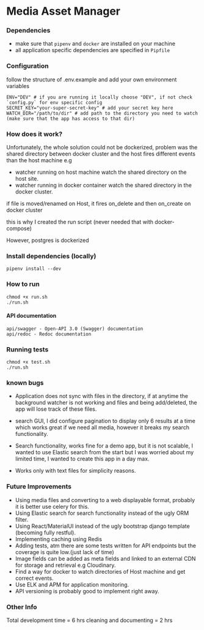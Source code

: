 
# Media Asset Manager

### Dependencies

* make sure that `pipenv` and `docker` are installed on your machine
* all application specific dependencies are specified in `Pipfile`

### Configuration
follow the structure of .env.example and add your own environment variables

```
ENV="DEV" # if you are running it locally choose "DEV", if not check `config.py` for env specific config
SECRET_KEY="your-super-secret-key" # add your secret key here
WATCH_DIR="/path/to/dir" # add path to the directory you need to watch (make sure that the app has access to that dir)
```

### How does it work?

Unfortunately, the whole solution could not be dockerized,
problem was the shared directory between docker cluster and the host fires different events than
the host machine
e.g
* watcher running on host machine watch the shared directory on the host site.
* watcher running in docker container watch the shared directory in the docker cluster.

if file is moved/renamed on Host, it fires on_delete and then on_create on docker cluster

this is why I created the run script (never needed that with docker-compose)

However, postgres is dockerized

### Install dependencies (locally)

```
pipenv install --dev
```

### How to run
```
chmod +x run.sh
./run.sh
```

#### API documentation
    api/swagger - Open-API 3.0 (Swagger) documentation
    api/redoc - Redoc documentation


### Running tests
```
chmod +x test.sh
./run.sh
```

### known bugs
* Application does not sync with files in the directory, if at anytime the background watcher is not working and files and being add/deleted, the app will lose track of these files.

* search GUI, I did configure pagination to display only 6 results at a time which works great if we need all media, however it breaks my search functionality.

* Search functionality, works fine for a demo app, but it is not scalable, I wanted to use Elastic search from the start but I was worried about my limited time, I wanted to create this app in a day max.

* Works only with text files for simplicity reasons.

### Future Improvements

* Using media files and converting to a web displayable format, probably it is better use celery for this.
* Using Elastic search for search functionality instead of the ugly ORM filter.
* Using React/MaterialUI instead of the ugly bootstrap django template (becoming fully restful).
* Implementing caching using Redis
* Adding tests, atm there are some tests written for API endpoints but the coverage is quite low.(just lack of time)
* Image fields can be added as meta fields and linked to an external CDN for storage and retrieval e.g Cloudinary.
* Find a way for docker to watch directories of Host machine and get correct events.
* Use ELK and APM for application monitoring.
* API versioning is probably good to implement right away.

### Other Info

Total development time = 6 hrs
cleaning and documenting = 2 hrs
